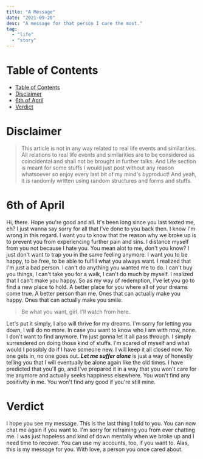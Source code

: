 ```yaml
---
title: "A Message"
date: "2021-09-20"
desc: "A message for that person I care the most."
tag:
  - "life"
  - "story"
---
```


# Table of Contents

- [Table of Contents](#table-of-contents)
- [Disclaimer](#disclaimer)
- [6th of April](#6th-of-april)
- [Verdict](#verdict)

# Disclaimer

> This article is not in any way related to real life events and similarities.
> All relations to real life events and similarities are to be considered as
> coincidental and shall not be brought in further talks. And Life section is
> meant for some stuffs I would just post without any reason whatsoever so enjoy
> every last bit of my mind's byproduct! And yeah, it is randomly written using
> random structures and forms and stuffs.

# 6th of April

Hi, there. Hope you're good and all. It's been long since you last texted me,
eh? I just wanna say sorry for all that I've done to you back then. I know I'm
wrong in this regard. I want you to know that the reason why we broke up is to
prevent you from experiencing further pain and sins. I distance myself from you
not because I hate you. You mean alot to me, don't you know? I just don't want
to trap you in the same feeling anymore. I want you to be happy, to be free, to
be able to fulfill what you always want. I realized that I'm just a bad person.
I can't do anything you wanted me to do. I can't buy you things, I can't take
you for a walk, I can't do much by myself. I realized that I can't make you
happy. So as my way of redemption, I've let you go to find a new place to hold.
A better place for you where all of your dreams come true. A better person than
me. Ones that can actually make you happy. Ones that can actually make you
smile.

> Be what you want, girl. I'll watch from here.

Let's put it simply, I also will thrive for my dreams. I'm sorry for letting you
down, I will do no more. In case you want to know who I am with now, none. I
don't want to find anymore. I'm just gonna let it all pass through. I simply
surrendered on doing those kind of stuffs. I'm scared of myself and what would I
possibly do if I have someone new. I will keep it all closed now. No one gets
in, no one goes out. **_Let me suffer alone_** is just a way of honestly telling
you that I will eventually be alone again like the old times. I have predicted
that you'll go, and I've prepared it in a way that you won't care for me anymore
and actually seeks happiness elsewhere. You won't find any positivity in me. You
won't find any good if you're still mine.

# Verdict

I hope you see my message. This is the last thing I told to you. You can now
chat me again if you want to. I'm sorry for refraining you from ever chatting
me. I was just hopeless and kind of down mentally when we broke up and I need
time to recover. You can use my accounts, too, if you want to. Alas, this is my
message for you. With love, a person you once cared about.
